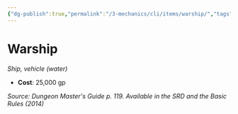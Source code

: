 ```yaml
---
{"dg-publish":true,"permalink":"/3-mechanics/cli/items/warship/","tags":["ttrpg-cli/compendium/src/5e/dmg","ttrpg-cli/item/rarity/none","ttrpg-cli/item/vehicle/ship-water"]}
---
```


# Warship
*Ship, vehicle (water)*  


- **Cost**: 25,000 gp

*Source: Dungeon Master's Guide p. 119. Available in the <span title='Systems Reference Document (5.1)'>SRD</span> and the Basic Rules (2014)*